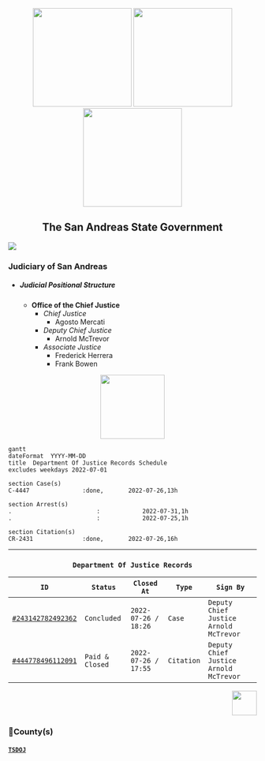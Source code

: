<div align="center">
<img width="200" height="auto" src="https://i.imgur.com/CvRbjh7.png" /> <img width="200" height="auto" src="https://i.ibb.co/6bwcmKr/icon-2000px.png" /> <img width="200" height="auto" src="https://i.ibb.co/kB4PVf0/Supreme-Court-4-2.png" /> 
</div> 

<h2 align="center">The San Andreas State Government</h3>

<img width="auto" height="auto" src="https://jsa.gta.world/styles/we_universal/theme/images/dashboard.jpg?assets_version=97" />

### Judiciary of San Andreas
- ##### Judicial Positional Structure
   - **Office of the Chief Justice**
     - *Chief Justice*
       - Agosto Mercati
     - *Deputy Chief Justice*
       - Arnold McTrevor
     - *Associate Justice*
       - Frederick Herrera
       - Frank Bowen

<!--##### The Courts of San Andreas-->

<!--##### Judicial Positional Structure-->

<div align="center">
<img width="auto" height="130" src="https://justice-ls.xyz/wp-content/uploads/2020/07/doj-vector.png" />
</div>

```mermaid
gantt
dateFormat  YYYY-MM-DD
title  Department Of Justice Records Schedule
excludes weekdays 2022-07-01

section Case(s)
C-4447               :done,       2022-07-26,13h

section Arrest(s)
.                        :            2022-07-31,1h
.                        :            2022-07-25,1h

section Citation(s)
CR-2431              :done,       2022-07-26,16h          
```

--- 


<div align=center>

### `Department Of Justice Records`
  | `ID`               | `Status`        | `Closed At`          | `Type`     | `Sign By`                              |  
  |--------------------|-----------------|----------------------|------------|----------------------------------------|  
  | [`#243142782492362`](https://notkaarlo.github.io/State-of-San-Andreas/TSDOJ/Case%23444778496112091) | `Concluded`     | `2022-07-26 / 18:26`  | `Case`     | `Deputy Chief Justice Arnold McTrevor` |  
  | [`#444778496112091`](https://notkaarlo.github.io/State-of-San-Andreas/TSDOJ/CR%23243142782492362) | `Paid & Closed` | `2022-07-26 / 17:55` | `Citation` | `Deputy Chief Justice Arnold McTrevor` |  
</div>

<div align="right">
<img width="auto" height="50" src="https://961b5d7bec.cbaul-cdnwnd.com/bc706ede7c4ee7d111282692424954b3/200000064-5d9755e8fa/LSDOJ-4.png?ph=961b5d7bec" />
</div>


<h3>🔰County(s)</h3> 

####  [`TSDOJ`](https://github.com/NotKaarlo/FivePD-Reports/tree/main/TSDOJ)
</div>
